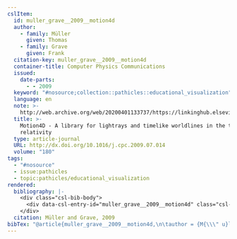 ```yaml
---
cslItem:
  id: muller_grave__2009__motion4d
  author:
    - family: Müller
      given: Thomas
    - family: Grave
      given: Frank
  citation-key: muller_grave__2009__motion4d
  container-title: Computer Physics Communications
  issued:
    date-parts:
      - - 2009
  keyword: "#nosource;collection::pathicles::educational_visualization"
  language: en
  note: >-
    http://web.archive.org/web/20200401133737/https://linkinghub.elsevier.com/retrieve/pii/S0010465509002343
  title: >-
    Motion4D - A library for lightrays and timelike worldlines in the theory of
    relativity
  type: article-journal
  URL: http://dx.doi.org/10.1016/j.cpc.2009.07.014
  volume: "180"
tags:
  - "#nosource"
  - issue:pathicles
  - topic:pathicles/educational_visualization
rendered:
  bibliography: |-
    <div class="csl-bib-body">
      <div data-csl-entry-id="muller_grave__2009__motion4d" class="csl-entry">Müller, T. and Grave, F. 2009 “Motion4D - A library for lightrays and timelike worldlines in the theory of relativity,” <i>Computer Physics Communications</i>, 180. Available at: <a href='http://dx.doi.org/10.1016/j.cpc.2009.07.014.'>http://dx.doi.org/10.1016/j.cpc.2009.07.014.</a></div>
    </div>
  citation: Müller and Grave, 2009
bibTex: "@article{muller_grave__2009__motion4d,\n\tauthor = {M{\\\" u}ller, Thomas and Grave, Frank},\n\tjournal = {Computer Physics Communications},\n\tyear = {2009},\n\tnote = {http://web.archive.org/web/20200401133737/https://linkinghub.elsevier.com/retrieve/pii/S0010465509002343},\n\ttitle = {Motion4D - {A} library for lightrays and timelike worldlines in the theory of relativity},\n\thowpublished = {http://dx.doi.org/10.1016/j.cpc.2009.07.014},\n\tvolume = {180},\n}\n\n"
---
```


